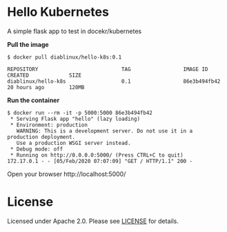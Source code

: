 # Hello Kubernetes

A simple flask app to test in docekr/kubernetes

**Pull the image**

`$ docker pull diablinux/hello-k8s:0.1`

```$ docker images
REPOSITORY                           TAG                 IMAGE ID            CREATED             SIZE
diablinux/hello-k8s                  0.1                 86e3b494fb42        20 hours ago        120MB
```

**Run the container**
```
$ docker run --rm -it -p 5000:5000 86e3b494fb42
 * Serving Flask app "hello" (lazy loading)
 * Environment: production
   WARNING: This is a development server. Do not use it in a production deployment.
   Use a production WSGI server instead.
 * Debug mode: off
 * Running on http://0.0.0.0:5000/ (Press CTRL+C to quit)
172.17.0.1 - - [05/Feb/2020 07:07:09] "GET / HTTP/1.1" 200 -
```

Open your browser http://localhost:5000/



# License

Licensed under Apache 2.0. Please see [LICENSE](LICENSE) for details.
